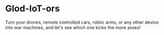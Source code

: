 # Glod-IoT-ors
Turn your drones, remote controlled cars, robtic arms, or any other device into war machines, and let's see which one kicks the more asses!
